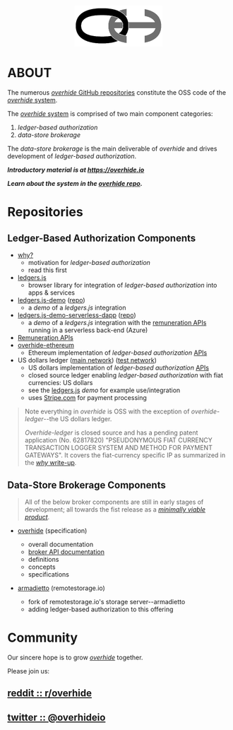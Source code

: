 <p align="center"><a href="https://github.com/overhide"><img src="./.github/logo.png" width="200px"/></a></p>

# ABOUT

The numerous [*overhide* GitHub repositories](https://github.com/overhide) constitute the OSS code of the [*overhide* system](https://overhide.io).

The [*overhide* system](https://overhide.io) is comprised of two main component categories:

1. *ledger-based authorization*
1. *data-store brokerage*

The *data-store brokerage* is the main deliverable of *overhide* and drives development of *ledger-based authorization*.

_**Introductory material is at https://overhide.io**_

_**Learn about the system in the [overhide repo](https://github.com/overhide/overhide).**_

# Repositories

## Ledger-Based Authorization Components

* [why?](https://overhide.io/2019/03/20/why.html)
    * motivation for *ledger-based authorization*
    * read this first
* [ledgers.js](https://github.com/overhide/ledgers.js)
    * browser library for integration of *ledger-based authorization* into apps & services
* [ledgers.js-demo](https://overhide.github.io/ledgers.js-demo/demo/login.html) ([repo](https://github.com/overhide/ledgers.js-demo))
    * a *demo* of a *ledgers.js* integration
* [ledgers.js-demo-serverless-dapp](https://overhide.github.io/ledgers.js-demo-serverless-dapp/dist/index.html) ([repo](https://github.com/overhide/ledgers.js-demo-serverless-dapp))
   * a *demo* of a *ledgers.js* integration with the [remuneration APIs](https://github.com/overhide/overhide/blob/master/docs/remuneration-api.md) running in a serverless back-end (Azure)
* [Remuneration APIs](https://github.com/overhide/overhide/blob/master/docs/remuneration-api.md)
* [overhide-ethereum](https://github.com/overhide/overhide-ethereum)
    * Ethereum implementation of *ledger-based authorization* [APIs](https://rinkeby.ethereum.overhide.io/swagger.html)
* US dollars ledger ([main network](https://ledger.overhide.io)) ([test network](https://test.ledger.overhide.io))
    * US dollars implementation of *ledger-based authorization* [APIs](https://test.ohledger.com/swagger.html)
    * closed source ledger enabling *ledger-based authorization* with fiat currencies: US dollars
    * see the [ledgers.js](https://github.com/overhide/ledgers.js) *demo* for example use/integration
    * uses [Stripe.com](https://stripe.com) for payment processing
    
> Note everything in *overhide* is OSS with the exception of *overhide-ledger*--the US dollars ledger.
>
> *Overhide-ledger* is closed source and has a pending patent application (No. 62817820) "PSEUDONYMOUS FIAT CURRENCY TRANSACTION LOGGER SYSTEM AND METHOD FOR PAYMENT GATEWAYS".  It covers the fiat-currency specific IP as summarized in the [*why* write-up](https://overhide.io/2019/03/20/why.html#what-does-overhide-ledger-do).

## Data-Store Brokerage Components

> All of the below broker components are still in early stages of development; all towards the fist release as a [*minimally viable product*](https://github.com/overhide/overhide/blob/master/docs/mvp.md).    

* [overhide](https://github.com/overhide/overhide) (specification)
    * overall documentation
    * [broker API documentation](TBD)
    * definitions
    * concepts
    * specifications

* [armadietto](https://github.com/overhide/armadietto) (remotestorage.io)
    * fork of remotestorage.io's storage server--armadietto
    * adding ledger-based authorization to this offering

# Community

Our sincere hope is to grow [*overhide*](https://overhide.io) together.

Please join us:

## [reddit :: r/overhide](https://www.reddit.com/r/overhide/)

## [twitter :: @overhideio](https://twitter.com/overhideio)
